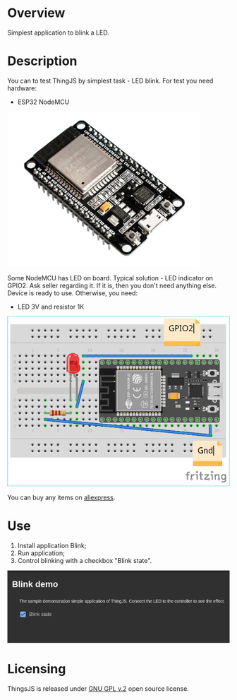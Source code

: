 # Overview
Simplest application to blink a LED.

# Description

You can to test ThingJS by simplest task - LED blink. For test you need hardware: 

* ESP32 NodeMCU
 
![NodeMCU ESP32](../images/esp32devboard.png)

Some NodeMCU has LED on board. Typical solution - LED indicator on GPIO2. 
Ask seller regarding it. If it is, then you don't need anything else. Device is ready to use. 
Otherwise, you need:

* LED 3V and resistor 1K

![Blink board](../images/blink_board.png)

You can buy any items on [aliexpress](https://aliexpress.ru/wholesale?catId=0&initiative_id=SB_20200922095325&SearchText=ESP32+Nodemcu).

# Use
1. Install application Blink;
2. Run application;
3. Control blinking with a checkbox "Blink state".

![Blink board](../images/blink_app.png)
 

# Licensing
ThingsJS is released under
[GNU GPL v.2](http://www.gnu.org/licenses/old-licenses/gpl-2.0.html)
open source license.
